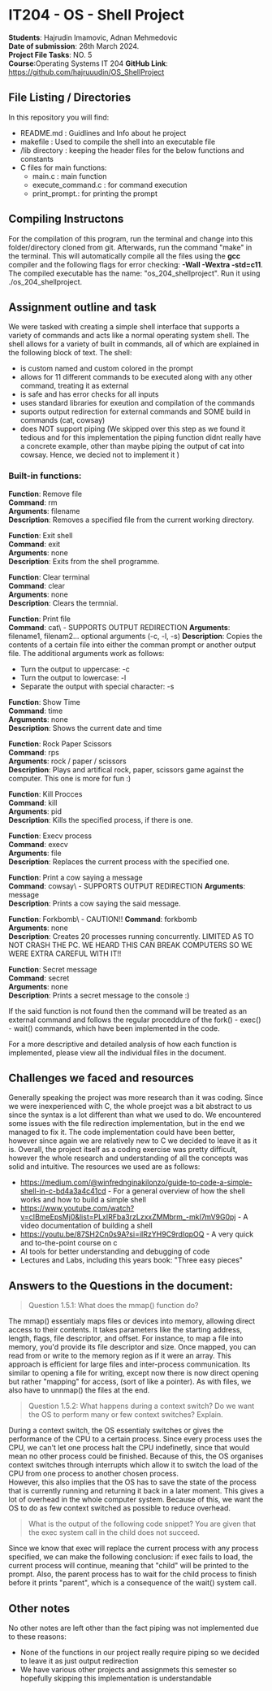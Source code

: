 # IT204 - OS - Shell Project
**Students**: Hajrudin Imamovic, Adnan Mehmedovic\
**Date of submission**: 26th March 2024.\
**Project File Tasks**: NO. 5\
**Course**:Operating Systems IT 204
**GitHub Link**: https://github.com/hajruuudin/OS_ShellProject

## File Listing / Directories
In this repository you will find:
- README.md : Guidlines and Info about he project
- makefile : Used to compile the shell into an executable file
- /lib directory : keeping the header files for the below functions and constants
- C files for main functions:
    - main.c : main function
    - execute_command.c : for command execution
    - print_prompt.: for printing the prompt

## Compiling Instructons
For the compilation of this program, run the terminal and change into this folder/directory cloned from git. Afterwards, run the command "make" in the terminal. This will automatically compile all the files using the **gcc** compiler and the following flags for error checking: **-Wall -Wextra -std=c11**. The compiled executable has the name: "os_204_shellproject". Run it using ./os_204_shellproject.

## Assignment outline and task
We were tasked with creating a simple shell interface that supports a variety of commands and acts like a normal operating system shell. The shell allows for a variety of built in commands, all of which are explained in the following block of text. The shell:
- is custom named and custom colored in the prompt
- allows for 11 different commands to be executed along with any other command, treating it as external
- is safe and has error checks for all inputs
- uses standard libraries for exeution and compilation of the commands
- suports output redirection for external commands and SOME build in commands (cat, cowsay)
- does NOT support piping (We skipped over this step as we found it tedious and for this implementation the piping function didnt really have a concrete example, other than maybe piping the output of cat into cowsay. Hence, we decied not to implement it )

### Built-in functions:

**Function**: Remove file\
**Command**: rm\
**Arguments**: filename\
**Description**: Removes a specified file from the current working directory.

**Function**: Exit shell\
**Command**: exit\
**Arguments**: none\
**Description**: Exits from the shell programme.

**Function**: Clear terminal\
**Command**: clear\
**Arguments**: none\
**Description**: Clears the termnial.

**Function**: Print file\
**Command**: cat\ - SUPPORTS OUTPUT REDIRECTION
**Arguments**: filename1, filenam2... optional arguments (-c, -l, -s)
**Description**: Copies the contents of a certain file into either the comman prompt or another output file. The additional arguments work as follows:
- Turn the output to uppercase: -c
- Turn the output to lowercase: -l
- Separate the output with special character: -s 

**Function**: Show Time\
**Command**: time\
**Arguments**: none\
**Description**: Shows the current date and time

**Function**: Rock Paper Scissors\
**Command**: rps\
**Arguments**: rock / paper / scissors \
**Description**: Plays and artifical rock, paper, scissors game against the computer. This one is more for fun :)

**Function**: Kill Procces\
**Command**: kill\
**Arguments**: pid\
**Description**: Kills the specified process, if there is one.

**Function**: Execv process\
**Command**: execv\
**Arguments**: file\
**Description**: Replaces the current process with the specified one.

**Function**: Print a cow saying a message\
**Command**: cowsay\ - SUPPORTS OUTPUT REDIRECTION
**Arguments**: message\
**Description**: Prints a cow saying the said message.

**Function**: Forkbomb\ - CAUTION!!
**Command**: forkbomb\
**Arguments**: none\
**Description**: Creates 20 processes running concurrently. LIMITED AS TO NOT CRASH THE PC. WE HEARD THIS CAN BREAK COMPUTERS SO WE WERE EXTRA CAREFUL WITH IT!!

**Function**: Secret message\
**Command**: secret\
**Arguments**: none\
**Description**: Prints a secret message to the console :)


If the said function is not found then the command will be treated as an external command and follows the regular proceddure of the fork() - exec() - wait() commands, which have been implemented in the code.

For a more descriptive and detailed analysis of how each function is implemented, please view all the individual files in the document.

## Challenges we faced and resources
Generally speaking the project was more research than it was coding. Since we were inexperienced with C, the whole proejct was a bit abstract to us since the syntax is a lot different than what we used to do. We encountered some issues with the file redirection implementation, but in the end we managed to fix it. The code implementation could have been better, however since again we are relatively new to C we decided to leave it as it is. Overall, the project itself as a coding exercise was pretty difficult, however the whole research and understanding of all the concepts was solid and intuitive. The resources we used are as follows:
- https://medium.com/@winfrednginakilonzo/guide-to-code-a-simple-shell-in-c-bd4a3a4c41cd - For a general overview of how the shell works and how to build a simple shell
- https://www.youtube.com/watch?v=cIBmeEpsMj0&list=PLxIRFba3rzLzxxZMMbrm_-mkI7mV9G0pj - A video documentation of building a shell
- https://youtu.be/87SH2Cn0s9A?si=iIRzYH9C9rdIqpOQ - A very quick and to-the-point course on c
- AI tools for better understanding and debugging of code
- Lectures and Labs, including this years book: "Three easy pieces"

## Answers to the Questions in the document:
> Question 1.5.1: What does the mmap() function do?

The mmap() essentialy maps files or devices into memory, allowing direct access to their contents. It takes parameters like the starting address, length, flags, file descriptor, and offset. For instance, to map a file into memory, you'd provide its file descriptor and size. Once mapped, you can read from or write to the memory region as if it were an array. This approach is efficient for large files and inter-process communication. Its similar to opening a file for writing, except now there is now direct opening but rather "mapping" for access, (sort of like a pointer). As with files, we also have to unnmap() the files at the end.

> Question 1.5.2: What happens during a context switch? Do we want the OS to perform many or few context switches? Explain.

During a context switch, the OS essentialy switches or gives the performance of the CPU to a certain process. Since every process uses the CPU, we can't let one process halt the CPU indefinetly, since that would mean no other process could be finished. Because of this, the OS organises context switches through interrupts which allow it to switch the load of the CPU from one process to another chosen process.\
However, this also implies that the OS has to save the state of the process that is currently running and returning it back in a later moment. This gives a lot of overhead in the whole computer system. Because of this, we want the OS to do as few context switched as possible to reduce overhead.

> What is the output of the following code snippet? You are given that the exec system call in the child does not succeed.

Since we know that exec will replace the current process with any process specified, we can make the following conclusion: if exec fails to load, the current process will continue, meaning that "child" will be printed to the prompt. Also, the parent process has to wait for the child process to finish before it prints "parent", which is a consequence of the wait() system call.

## Other notes
No other notes are left other than the fact piping was not implemented due to these reasons:
- None of the functions in our project really require piping so we decided to leave it as just output redirection
- We have various other projects and assignmets this semester so hopefully skipping this implementation is understandable
